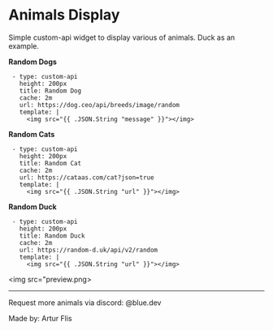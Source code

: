 # Animals Display
Simple custom-api widget to display various of animals. Duck as an example. 

**Random Dogs**
```
 - type: custom-api
   height: 200px
   title: Random Dog
   cache: 2m
   url: https://dog.ceo/api/breeds/image/random
   template: |
     <img src="{{ .JSON.String "message" }}"></img>
```
**Random Cats**
```
 - type: custom-api
   height: 200px
   title: Random Cat
   cache: 2m
   url: https://cataas.com/cat?json=true
   template: |
     <img src="{{ .JSON.String "url" }}"></img>
```
**Random Duck**
```
 - type: custom-api
   height: 200px
   title: Random Duck
   cache: 2m
   url: https://random-d.uk/api/v2/random
   template: |
     <img src="{{ .JSON.String "url" }}"></img>
```
<img src="preview.png>
<hr>
Request more animals via discord: @blue.dev

Made by: Artur Flis
